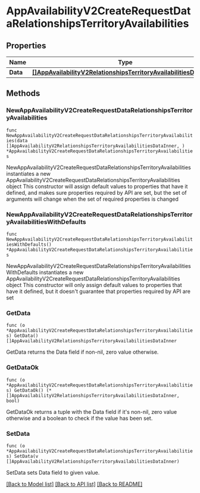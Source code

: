 # AppAvailabilityV2CreateRequestDataRelationshipsTerritoryAvailabilities

## Properties

Name | Type | Description | Notes
------------ | ------------- | ------------- | -------------
**Data** | [**[]AppAvailabilityV2RelationshipsTerritoryAvailabilitiesDataInner**](AppAvailabilityV2RelationshipsTerritoryAvailabilitiesDataInner.md) |  | 

## Methods

### NewAppAvailabilityV2CreateRequestDataRelationshipsTerritoryAvailabilities

`func NewAppAvailabilityV2CreateRequestDataRelationshipsTerritoryAvailabilities(data []AppAvailabilityV2RelationshipsTerritoryAvailabilitiesDataInner, ) *AppAvailabilityV2CreateRequestDataRelationshipsTerritoryAvailabilities`

NewAppAvailabilityV2CreateRequestDataRelationshipsTerritoryAvailabilities instantiates a new AppAvailabilityV2CreateRequestDataRelationshipsTerritoryAvailabilities object
This constructor will assign default values to properties that have it defined,
and makes sure properties required by API are set, but the set of arguments
will change when the set of required properties is changed

### NewAppAvailabilityV2CreateRequestDataRelationshipsTerritoryAvailabilitiesWithDefaults

`func NewAppAvailabilityV2CreateRequestDataRelationshipsTerritoryAvailabilitiesWithDefaults() *AppAvailabilityV2CreateRequestDataRelationshipsTerritoryAvailabilities`

NewAppAvailabilityV2CreateRequestDataRelationshipsTerritoryAvailabilitiesWithDefaults instantiates a new AppAvailabilityV2CreateRequestDataRelationshipsTerritoryAvailabilities object
This constructor will only assign default values to properties that have it defined,
but it doesn't guarantee that properties required by API are set

### GetData

`func (o *AppAvailabilityV2CreateRequestDataRelationshipsTerritoryAvailabilities) GetData() []AppAvailabilityV2RelationshipsTerritoryAvailabilitiesDataInner`

GetData returns the Data field if non-nil, zero value otherwise.

### GetDataOk

`func (o *AppAvailabilityV2CreateRequestDataRelationshipsTerritoryAvailabilities) GetDataOk() (*[]AppAvailabilityV2RelationshipsTerritoryAvailabilitiesDataInner, bool)`

GetDataOk returns a tuple with the Data field if it's non-nil, zero value otherwise
and a boolean to check if the value has been set.

### SetData

`func (o *AppAvailabilityV2CreateRequestDataRelationshipsTerritoryAvailabilities) SetData(v []AppAvailabilityV2RelationshipsTerritoryAvailabilitiesDataInner)`

SetData sets Data field to given value.



[[Back to Model list]](../README.md#documentation-for-models) [[Back to API list]](../README.md#documentation-for-api-endpoints) [[Back to README]](../README.md)


